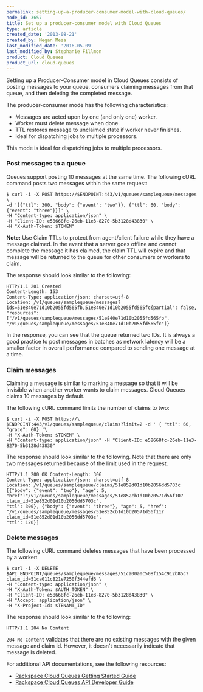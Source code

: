 ```yaml
---
permalink: setting-up-a-producer-consumer-model-with-cloud-queues/
node_id: 3657
title: Set up a producer-consumer model with Cloud Queues
type: article
created_date: '2013-08-21'
created_by: Megan Meza
last_modified_date: '2016-05-09'
last_modified_by: Stephanie Fillmon
product: Cloud Queues
product_url: cloud-queues
---
```


Setting up a Producer-Consumer model in Cloud Queues consists of posting
messages to your queue, consumers claiming messages from that queue, and
then deleting the completed message.

The producer-consumer mode has the following characteristics:

-   Messages are acted upon by one (and only one) worker.
-   Worker must delete message when done.
-   TTL restores message to unclaimed state if worker never finishes.
-   Ideal for dispatching jobs to multiple processors.

This mode is ideal for dispatching jobs to multiple processors.

### Post messages to a queue

Queues support posting 10 messages at the same time. The following cURL command posts two messages within the same request:

    $ curl -i -X POST https://$ENDPOINT:443/v1/queues/samplequeue/messages \
    -d '[{"ttl": 300, "body": {"event": "two"}}, {"ttl": 60, "body": {"event": "three"}}]' \
    -H "Content-type: application/json" \
    -H "Client-ID: e58668fc-26eb-11e3-8270-5b3128d43830" \
    -H "X-Auth-Token: $TOKEN"

**Note:** Use Claim TTLs to protect from agent/client failure while they have a message claimed. In the event that a server goes offline and cannot complete the message it has claimed, the claim TTL will expire and that message will be returned to the queue for other consumers or workers to claim.

The response should look similar to the following:

    HTTP/1.1 201 Created     
    Content-Length: 153     
    Content-Type: application/json; charset=utf-8     
    Location: /v1/queues/samplequeue/messages?ids=51e840e71d10b2055fd565fb,51e840e71d10b2055fd565fc{partial": false, "resources": ["/v1/queues/samplequeue/messages/51e840e71d10b2055fd565fb", "/v1/queues/samplequeue/messages/51e840e71d10b2055fd565fc"]}

In the response, you can see that the queue returned
two IDs. It is always a good practice to post messages in batches as
network latency will be a smaller factor in overall performance compared
to sending one message at a time.

### Claim messages

Claiming a message is similar to marking a message so that it will be
invisible when another worker wants to claim messages. Cloud Queues claims 10 messages by default.

The following cURL command limits the number of claims to two:

    $ curl -i -X POST https://\
    $ENDPOINT:443/v1/queues/samplequeue/claims?limit=2 -d ' { "ttl": 60, "grace": 60} '\
    -H "X-Auth-Token: $TOKEN" \
    -H "Content-type: application/json" -H "Client-ID: e58668fc-26eb-11e3-8270-5b3128d43830"

The response should look similar to the following. Note that there are only two messages returned because of the limit used in the request.

    HTTP/1.1 200 OK Content-Length: 306
    Content-Type: application/json; charset=utf-8
    Location: /v1/queues/samplequeue/claims/51e852d01d10b2056dd5703c [{"body": {"event": "two"}, "age": 5,         "href":"/v1/queues/samplequeue/messages/51e852cb1d10b20571d56f10?claim_id=51e852d01d10b2056dd5703c",
    "ttl": 300}, {"body": {"event": "three"}, "age": 5, "href":
    "/v1/queues/samplequeue/messages/51e852cb1d10b20571d56f11?claim_id=51e852d01d10b2056dd5703c",
    "ttl": 120}]

### Delete messages

The following cURL command deletes messages that have been processed by a worker:

    $ curl -i -X DELETE $API_ENDPOINT/queues/samplequeue/messages/51ca00a0c508f154c912b85c?claim_id=51ca011c821e7250f344efd6 \
    -H "Content-type: application/json" \
    -H "X-Auth-Token: $AUTH_TOKEN" \
    -H "Client-ID: e58668fc-26eb-11e3-8270-5b3128d43830" \
    -H "Accept: application/json" \
    -H "X-Project-Id: $TENANT_ID"

The response should look similar to the following:

    HTTP/1.1 204 No Content

`204 No Content` validates that there are no existing messages with
the given message and claim id. However, it doesn't necessarily indicate that message
is deleted.

For additional API documentations, see the following resources:

- [Rackspace Cloud Queues Getting Started Guide](https://developer.rackspace.com/docs/cloud-queues/v1/developer-guide/#getting-started)
- [Rackspace Cloud Queues API Developer Guide](https://developer.rackspace.com/docs/cloud-queues/v1/developer-guide/#developer-guide)
